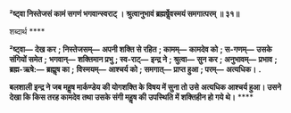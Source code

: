 **²ष्ट्वा निस्तेजसं कामं सगणं भगवान्स्वराट् ।** **श्रुत्वानुभावं ब्रह्मर्षेॢवस्मयं समगात्परम् ॥ ३१॥** 

शब्दार्थ **** 

**²ष्ट्वा—** **देख कर** **; निस्तेजसम्—** **अपनी शक्ति से रहित** **; कामम्—** **कामदेव को** **; स-गणम्—** **उसके संगियों समेत** **;** **भगवान्—** **शक्तिमान प्रभु** **; स्व-राट्—** **इन्द्र ने** **; श्रुत्वा—** **सुन कर** **; अनुभावम्—** **प्रभाव** **; ब्रह्म-ऋषे:—** **ब्रह्मॢष का** **;** **विस्मयम्—** **आश्चर्य को** **; समगात्—** **प्राप्त हुआ** **; परम्—** **अत्यधिक।** **.** 

**बलशाली इन्द्र ने जब महॢष मार्कण्डेय की योगशक्ति के विषय में सुना तो उसे** **अत्यधिक आश्चर्य हुआ। उसने देखा कि किस तरह कामदेव तथा उसके संगी महॢष की** **उपस्थिति में शक्तिहीन हो गये थे।** **** 